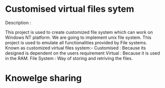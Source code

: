 # Customised virtual files sytem

Description :

This project is used to create customized file system which can work on Windows NT platform. We are going to implement unix file system. This project is used to emulate all functionalities provided by File systems.
Known as customized virtual files system:-
Customised : Because its designed is dependent on the users requirement
Virtual : Because it is used in the RAM.
File System : Way of storing and retriving the files.

# Knowelge sharing
